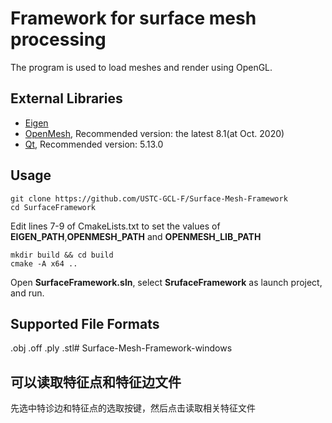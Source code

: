 # Framework for surface mesh processing

The program is used to load meshes and render using OpenGL.

## External Libraries

* [Eigen](http://eigen.tuxfamily.org/)
* [OpenMesh](https://www.openmesh.org/), Recommended version: the latest 8.1(at Oct. 2020)
* [Qt](https://www.qt.io/), Recommended version: 5.13.0

## Usage

```
git clone https://github.com/USTC-GCL-F/Surface-Mesh-Framework
cd SurfaceFramework
```

Edit lines 7-9 of CmakeLists.txt to set the values of **EIGEN_PATH**,**OPENMESH_PATH** and **OPENMESH_LIB_PATH**
```
mkdir build && cd build
cmake -A x64 ..
```

Open **SurfaceFramework.sln**, select **SrufaceFramework** as launch project, and run.


## Supported File Formats

.obj .off .ply .stl# Surface-Mesh-Framework-windows

## 可以读取特征点和特征边文件

先选中特诊边和特征点的选取按键，然后点击读取相关特征文件


